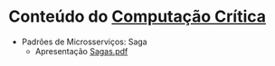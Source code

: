 # Conteúdo do [Computação Crítica](https://www.youtube.com/@victor.osorio)

* Padrões de Microsserviços: Saga
    * Apresentação [Sagas.pdf](Sagas.pdf)

